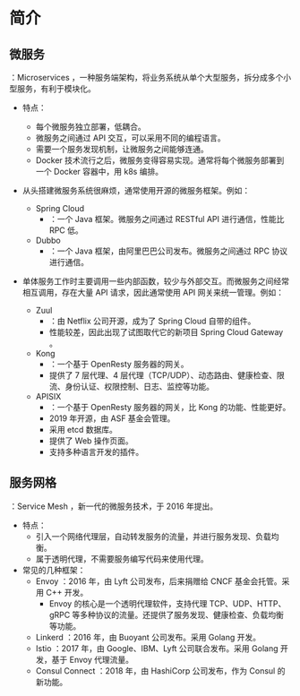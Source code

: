 # 简介

## 微服务

：Microservices ，一种服务端架构，将业务系统从单个大型服务，拆分成多个小型服务，有利于模块化。
- 特点：
  - 每个微服务独立部署，低耦合。
  - 微服务之间通过 API 交互，可以采用不同的编程语言。
  - 需要一个服务发现机制，让微服务之间能够连通。
  - Docker 技术流行之后，微服务变得容易实现。通常将每个微服务部署到一个 Docker 容器中，用 k8s 编排。

- 从头搭建微服务系统很麻烦，通常使用开源的微服务框架。例如：
  - Spring Cloud
    - ：一个 Java 框架。微服务之间通过 RESTful API 进行通信，性能比 RPC 低。
  - Dubbo
    - ：一个 Java 框架，由阿里巴巴公司发布。微服务之间通过 RPC 协议进行通信。

- 单体服务工作时主要调用一些内部函数，较少与外部交互。而微服务之间经常相互调用，存在大量 API 请求，因此通常使用 API 网关来统一管理。例如：
  - Zuul
    - ：由 Netflix 公司开源，成为了 Spring Cloud 自带的组件。
    - 性能较差，因此出现了试图取代它的新项目 Spring Cloud Gateway 。
  - Kong
    - ：一个基于 OpenResty 服务器的网关。
    - 提供了 7 层代理、4 层代理（TCP/UDP）、动态路由、健康检查、限流、身份认证、权限控制、日志、监控等功能。
  - APISIX
    - ：一个基于 OpenResty 服务器的网关，比 Kong 的功能、性能更好。
    - 2019 年开源，由 ASF 基金会管理。
    - 采用 etcd 数据库。
    - 提供了 Web 操作页面。
    - 支持多种语言开发的插件。

## 服务网格

：Service Mesh ，新一代的微服务技术，于 2016 年提出。
- 特点：
  - 引入一个网络代理层，自动转发服务的流量，并进行服务发现、负载均衡。
  - 属于透明代理，不需要服务编写代码来使用代理。
- 常见的几种框架：
  - Envoy ：2016 年，由 Lyft 公司发布，后来捐赠给 CNCF 基金会托管。采用 C++ 开发。
    - Envoy 的核心是一个透明代理软件，支持代理 TCP、UDP、HTTP、gRPC 等多种协议的流量。还提供了服务发现、健康检查、负载均衡等功能。
  - Linkerd ：2016 年，由 Buoyant 公司发布。采用 Golang 开发。
  - Istio ：2017 年，由 Google、IBM、Lyft 公司联合发布。采用 Golang 开发，基于 Envoy 代理流量。
  - Consul Connect ：2018 年，由 HashiCorp 公司发布，作为 Consul 的新功能。
